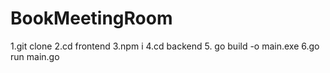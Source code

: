 # BookMeetingRoom
1.git clone 
2.cd frontend
3.npm i
4.cd backend
5. go build -o main.exe
6.go run main.go
